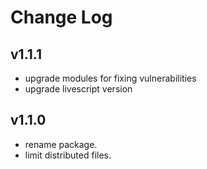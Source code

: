 # Change Log

## v1.1.1

 - upgrade modules for fixing vulnerabilities
 - upgrade livescript version


## v1.1.0

 - rename package.
 - limit distributed files.
